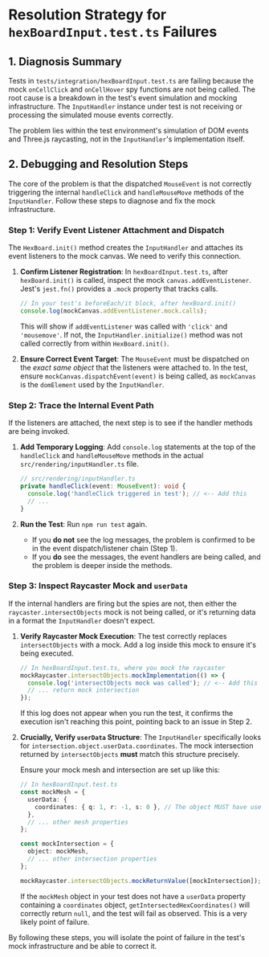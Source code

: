 # Resolution Strategy for `hexBoardInput.test.ts` Failures

## 1. Diagnosis Summary

Tests in `tests/integration/hexBoardInput.test.ts` are failing because the mock
`onCellClick` and `onCellHover` spy functions are not being called. The root
cause is a breakdown in the test's event simulation and mocking infrastructure.
The `InputHandler` instance under test is not receiving or processing the
simulated mouse events correctly.

The problem lies within the test environment's simulation of DOM events and
Three.js raycasting, not in the `InputHandler`'s implementation itself.

## 2. Debugging and Resolution Steps

The core of the problem is that the dispatched `MouseEvent` is not correctly
triggering the internal `handleClick` and `handleMouseMove` methods of the
`InputHandler`. Follow these steps to diagnose and fix the mock infrastructure.

### Step 1: Verify Event Listener Attachment and Dispatch

The `HexBoard.init()` method creates the `InputHandler` and attaches its event
listeners to the mock canvas. We need to verify this connection.

1.  **Confirm Listener Registration**: In `hexBoardInput.test.ts`, after
    `hexBoard.init()` is called, inspect the mock `canvas.addEventListener`.
    Jest's `jest.fn()` provides a `.mock` property that tracks calls.

    ```typescript
    // In your test's beforeEach/it block, after hexBoard.init()
    console.log(mockCanvas.addEventListener.mock.calls);
    ```

    This will show if `addEventListener` was called with `'click'` and
    `'mousemove'`. If not, the `InputHandler.initialize()` method was not called
    correctly from within `HexBoard.init()`.

2.  **Ensure Correct Event Target**: The `MouseEvent` must be dispatched on the
    _exact same object_ that the listeners were attached to. In the test, ensure
    `mockCanvas.dispatchEvent(event)` is being called, as `mockCanvas` is the
    `domElement` used by the `InputHandler`.

### Step 2: Trace the Internal Event Path

If the listeners are attached, the next step is to see if the handler methods
are being invoked.

1.  **Add Temporary Logging**: Add `console.log` statements at the top of the
    `handleClick` and `handleMouseMove` methods in the actual
    `src/rendering/inputHandler.ts` file.

    ```typescript
    // src/rendering/inputHandler.ts
    private handleClick(event: MouseEvent): void {
      console.log('handleClick triggered in test'); // <-- Add this
      // ...
    }
    ```

2.  **Run the Test**: Run `npm run test` again.
    - If you **do not** see the log messages, the problem is confirmed to be in
      the event dispatch/listener chain (Step 1).
    - If you **do** see the messages, the event handlers are being called, and
      the problem is deeper inside the methods.

### Step 3: Inspect Raycaster Mock and `userData`

If the internal handlers are firing but the spies are not, then either the
`raycaster.intersectObjects` mock is not being called, or it's returning data in
a format the `InputHandler` doesn't expect.

1.  **Verify Raycaster Mock Execution**: The test correctly replaces
    `intersectObjects` with a mock. Add a log inside this mock to ensure it's
    being executed.

    ```typescript
    // In hexBoardInput.test.ts, where you mock the raycaster
    mockRaycaster.intersectObjects.mockImplementation(() => {
      console.log('intersectObjects mock was called'); // <-- Add this
      // ... return mock intersection
    });
    ```

    If this log does not appear when you run the test, it confirms the execution
    isn't reaching this point, pointing back to an issue in Step 2.

2.  **Crucially, Verify `userData` Structure**: The `InputHandler` specifically
    looks for `intersection.object.userData.coordinates`. The mock intersection
    returned by `intersectObjects` **must** match this structure precisely.

    Ensure your mock mesh and intersection are set up like this:

    ```typescript
    // In hexBoardInput.test.ts
    const mockMesh = {
      userData: {
        coordinates: { q: 1, r: -1, s: 0 }, // The object MUST have userData.coordinates
      },
      // ... other mesh properties
    };

    const mockIntersection = {
      object: mockMesh,
      // ... other intersection properties
    };

    mockRaycaster.intersectObjects.mockReturnValue([mockIntersection]);
    ```

    If the `mockMesh` object in your test does not have a `userData` property
    containing a `coordinates` object, `getIntersectedHexCoordinates()` will
    correctly return `null`, and the test will fail as observed. This is a very
    likely point of failure.

By following these steps, you will isolate the point of failure in the test's
mock infrastructure and be able to correct it.
